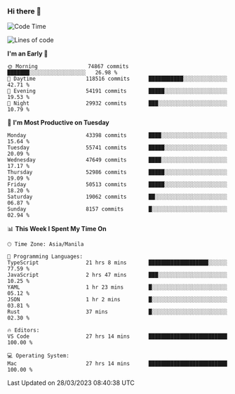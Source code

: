 ### Hi there 👋

<!--START_SECTION:waka-->
![Code Time](http://img.shields.io/badge/Code%20Time-3%2C784%20hrs%2019%20mins-blue)

![Lines of code](https://img.shields.io/badge/From%20Hello%20World%20I%27ve%20Written-105.5%20million%20lines%20of%20code-blue)

**I'm an Early 🐤** 

```text
🌞 Morning                74867 commits       ███████░░░░░░░░░░░░░░░░░░   26.98 % 
🌆 Daytime                118516 commits      ███████████░░░░░░░░░░░░░░   42.71 % 
🌃 Evening                54191 commits       █████░░░░░░░░░░░░░░░░░░░░   19.53 % 
🌙 Night                  29932 commits       ███░░░░░░░░░░░░░░░░░░░░░░   10.79 % 
```
📅 **I'm Most Productive on Tuesday** 

```text
Monday                   43398 commits       ████░░░░░░░░░░░░░░░░░░░░░   15.64 % 
Tuesday                  55741 commits       █████░░░░░░░░░░░░░░░░░░░░   20.09 % 
Wednesday                47649 commits       ████░░░░░░░░░░░░░░░░░░░░░   17.17 % 
Thursday                 52986 commits       █████░░░░░░░░░░░░░░░░░░░░   19.09 % 
Friday                   50513 commits       █████░░░░░░░░░░░░░░░░░░░░   18.20 % 
Saturday                 19062 commits       ██░░░░░░░░░░░░░░░░░░░░░░░   06.87 % 
Sunday                   8157 commits        █░░░░░░░░░░░░░░░░░░░░░░░░   02.94 % 
```


📊 **This Week I Spent My Time On** 

```text
🕑︎ Time Zone: Asia/Manila

💬 Programming Languages: 
TypeScript               21 hrs 8 mins       ███████████████████░░░░░░   77.59 % 
JavaScript               2 hrs 47 mins       ███░░░░░░░░░░░░░░░░░░░░░░   10.25 % 
YAML                     1 hr 23 mins        █░░░░░░░░░░░░░░░░░░░░░░░░   05.12 % 
JSON                     1 hr 2 mins         █░░░░░░░░░░░░░░░░░░░░░░░░   03.81 % 
Rust                     37 mins             █░░░░░░░░░░░░░░░░░░░░░░░░   02.30 % 

🔥 Editors: 
VS Code                  27 hrs 14 mins      █████████████████████████   100.00 % 

💻 Operating System: 
Mac                      27 hrs 14 mins      █████████████████████████   100.00 % 
```


 Last Updated on 28/03/2023 08:40:38 UTC
<!--END_SECTION:waka-->


<!--
**rad182/rad182** is a ✨ _special_ ✨ repository because its `README.md` (this file) appears on your GitHub profile.

Here are some ideas to get you started:

- 🔭 I’m currently working on ...
- 🌱 I’m currently learning ...
- 👯 I’m looking to collaborate on ...
- 🤔 I’m looking for help with ...
- 💬 Ask me about ...
- 📫 How to reach me: ...
- 😄 Pronouns: ...
- ⚡ Fun fact: ...
-->
